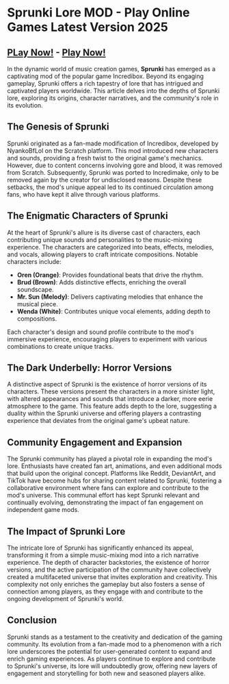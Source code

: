 # Sprunki Lore MOD - Play Online Games Latest Version 2025

## [PLay Now!](https://modmeme.com/sprunki-lore/) - [Play Now!](https://apkitech.com/sprunki-lore/)

In the dynamic world of music creation games, **Sprunki** has emerged as a captivating mod of the popular game Incredibox. Beyond its engaging gameplay, Sprunki offers a rich tapestry of lore that has intrigued and captivated players worldwide. This article delves into the depths of Sprunki lore, exploring its origins, character narratives, and the community's role in its evolution.

## The Genesis of Sprunki

Sprunki originated as a fan-made modification of Incredibox, developed by NyankoBfLol on the Scratch platform. This mod introduced new characters and sounds, providing a fresh twist to the original game's mechanics. However, due to content concerns involving gore and blood, it was removed from Scratch. Subsequently, Sprunki was ported to Incredimake, only to be removed again by the creator for undisclosed reasons. Despite these setbacks, the mod's unique appeal led to its continued circulation among fans, who have kept it alive through various platforms.

## The Enigmatic Characters of Sprunki

At the heart of Sprunki's allure is its diverse cast of characters, each contributing unique sounds and personalities to the music-mixing experience. The characters are categorized into beats, effects, melodies, and vocals, allowing players to craft intricate compositions. Notable characters include:

- **Oren (Orange)**: Provides foundational beats that drive the rhythm.
- **Brud (Brown)**: Adds distinctive effects, enriching the overall soundscape.
- **Mr. Sun (Melody)**: Delivers captivating melodies that enhance the musical piece.
- **Wenda (White)**: Contributes unique vocal elements, adding depth to compositions.

Each character's design and sound profile contribute to the mod's immersive experience, encouraging players to experiment with various combinations to create unique tracks.

## The Dark Underbelly: Horror Versions

A distinctive aspect of Sprunki is the existence of horror versions of its characters. These versions present the characters in a more sinister light, with altered appearances and sounds that introduce a darker, more eerie atmosphere to the game. This feature adds depth to the lore, suggesting a duality within the Sprunki universe and offering players a contrasting experience that deviates from the original game's upbeat nature.

## Community Engagement and Expansion

The Sprunki community has played a pivotal role in expanding the mod's lore. Enthusiasts have created fan art, animations, and even additional mods that build upon the original concept. Platforms like Reddit, DeviantArt, and TikTok have become hubs for sharing content related to Sprunki, fostering a collaborative environment where fans can explore and contribute to the mod's universe. This communal effort has kept Sprunki relevant and continually evolving, demonstrating the impact of fan engagement on independent game mods.

## The Impact of Sprunki Lore

The intricate lore of Sprunki has significantly enhanced its appeal, transforming it from a simple music-mixing mod into a rich narrative experience. The depth of character backstories, the existence of horror versions, and the active participation of the community have collectively created a multifaceted universe that invites exploration and creativity. This complexity not only enriches the gameplay but also fosters a sense of connection among players, as they engage with and contribute to the ongoing development of Sprunki's world.

## Conclusion

Sprunki stands as a testament to the creativity and dedication of the gaming community. Its evolution from a fan-made mod to a phenomenon with a rich lore underscores the potential for user-generated content to expand and enrich gaming experiences. As players continue to explore and contribute to Sprunki's universe, its lore will undoubtedly grow, offering new layers of engagement and storytelling for both new and seasoned players alike.
